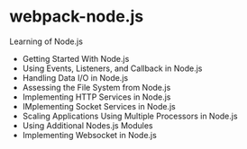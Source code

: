 # webpack-node.js
Learning of Node.js
- Getting Started With Node.js
- Using Events, Listeners, and Callback in Node.js
- Handling Data I/O in Node.js
- Assessing the File System from Node.js
- Implementing HTTP Services in Node.js
- IMplementing Socket Services in Node.js
- Scaling Applications Using Multiple Processors in Node.js
- Using Additional Nodes.js Modules
- Implementing Websocket in Node.js
